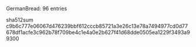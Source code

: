 GermanBread: 96 entries

sha512sum c9b6c777e06067d476239bbf612cccb85721a3e26c13e78a7494977cd0d77678df1acfe3c962b78f709be4c1e4a0e2b627f41d68dde0505ea1229f3493a99300